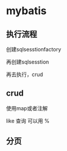 # mybatis





## 执行流程

创建sqlsesstionfactory

再创建sqlsesstion

再去执行，crud







## crud

使用map或者注解

like 查询 可以用 %

## 分页

